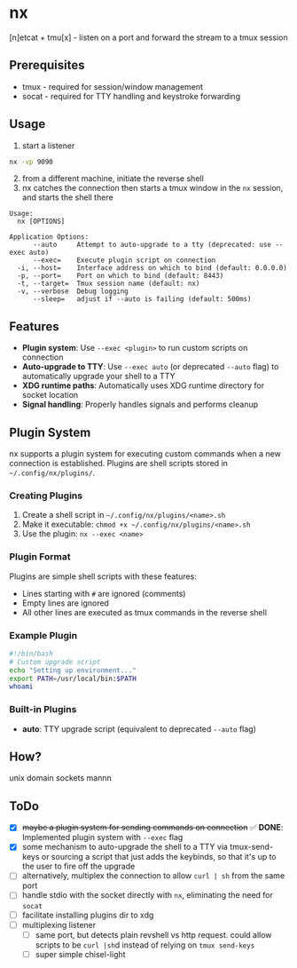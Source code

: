 # nx

[n]etcat + tmu[x] - listen on a port and forward the stream to a tmux session

## Prerequisites

- tmux - required for session/window management
- socat - required for TTY handling and keystroke forwarding

## Usage

1. start a listener
```sh
nx -vp 9090
```

2. from a different machine, initiate the reverse shell
3. nx catches the connection then starts a tmux window in the `nx` session, and starts the shell there

```
Usage:
  nx [OPTIONS]

Application Options:
      --auto     Attempt to auto-upgrade to a tty (deprecated: use --exec auto)
      --exec=    Execute plugin script on connection
  -i, --host=    Interface address on which to bind (default: 0.0.0.0)
  -p, --port=    Port on which to bind (default: 8443)
  -t, --target=  Tmux session name (default: nx)
  -v, --verbose  Debug logging
      --sleep=   adjust if --auto is failing (default: 500ms)
```

## Features

- **Plugin system**: Use `--exec <plugin>` to run custom scripts on connection
- **Auto-upgrade to TTY**: Use `--exec auto` (or deprecated `--auto` flag) to automatically upgrade your shell to a TTY
- **XDG runtime paths**: Automatically uses XDG runtime directory for socket location
- **Signal handling**: Properly handles signals and performs cleanup

## Plugin System

nx supports a plugin system for executing custom commands when a new connection is established. Plugins are shell scripts stored in `~/.config/nx/plugins/`.

### Creating Plugins

1. Create a shell script in `~/.config/nx/plugins/<name>.sh`
2. Make it executable: `chmod +x ~/.config/nx/plugins/<name>.sh`
3. Use the plugin: `nx --exec <name>`

### Plugin Format

Plugins are simple shell scripts with these features:
- Lines starting with `#` are ignored (comments)
- Empty lines are ignored
- All other lines are executed as tmux commands in the reverse shell

### Example Plugin

```bash
#!/bin/bash
# Custom upgrade script
echo "Setting up environment..."
export PATH=/usr/local/bin:$PATH
whoami
```

### Built-in Plugins

- **auto**: TTY upgrade script (equivalent to deprecated `--auto` flag)

## How?

unix domain sockets mannn

## ToDo
- [x] ~~maybe a plugin system for sending commands on connection~~ ✅ **DONE**: Implemented plugin system with `--exec` flag
- [x] some mechanism to auto-upgrade the shell to a TTY via tmux-send-keys or sourcing a script that just adds the keybinds, so that it's up to the user to fire off the upgrade
- [ ] alternatively, multiplex the connection to allow `curl | sh` from the same port
- [ ] handle stdio with the socket directly with `nx`, eliminating the need for `socat`
- [ ] facilitate installing plugins dir to xdg
- [ ] multiplexing listener
  - [ ] same port, but detects plain revshell vs http request. could allow scripts to be `curl |sh`d instead of relying on `tmux send-keys`
  - [ ] super simple chisel-light
